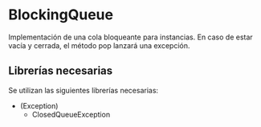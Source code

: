 # BlockingQueue

Implementación de una cola bloqueante para instancias. En caso de estar vacía y cerrada, el método pop lanzará una excepción.

## Librerías necesarias

Se utilizan las siguientes librerías necesarias:

* (Exception)
    * ClosedQueueException